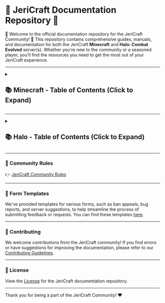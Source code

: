 # 📝 JeriCraft Documentation Repository 📝

🌟 Welcome to the official documentation repository for the JeriCraft Community! 🌟 This repository contains comprehensive guides, manuals, and documentation for both the JeriCraft **Minecraft** and **Halo: Combat Evolved** server(s). Whether you're new to the community or a seasoned player, you’ll find the resources you need to get the most out of your JeriCraft experience.

---

<details>
  <summary><h2>📚 Minecraft - Table of Contents (Click to Expand)</h2></summary>

1. **[About The Server](MINECRAFT/about-the-server/About.md)**
2. **[Getting Started](MINECRAFT/guides/GettingStarted.md)**
3. **[Ranks and Commands](MINECRAFT/commands)**
   - **[Player Commands](MINECRAFT/commands/PLAYER-COMMANDS.md)**
   - **[Staff Commands](MINECRAFT/commands/STAFF-COMMANDS.md)**
   - **[Perk Commands](MINECRAFT/commands/PERK-COMMANDS.md)**
4. **[Server Features](MINECRAFT/features)**
   - **[Main Features](MINECRAFT/features/Main.md)**
   - **[Additional Features](MINECRAFT/features/AdditionalFeatures.md)**
5. **[Guides](MINECRAFT/guides)**
   - **[AuctionHouse](MINECRAFT/guides/AuctionHouse.md)**
   - **[ChestShop](MINECRAFT/guides/ChestShop.md)**
   - **[Economy](MINECRAFT/guides/Economy.md)**
   - **[Jobs](MINECRAFT/guides/Jobs.md)**
   - **[LevelledMobs](MINECRAFT/guides/LevelledMobs.md)**
   - **[mcMMO](MINECRAFT/guides/mcMMO.md)**
   - **[RealisticSeasons](MINECRAFT/guides/RealisticSeasons.md)**
   - **[Regions](MINECRAFT/guides/Regions.md)**
   - **[Slimefun](MINECRAFT/guides/Slimefun.md)**
6. **[Perks / Webstore](MINECRAFT/webstore)**
7. **Forms and Applications**
   - **[Ban Appeal](https://github.com/Chalwk77/JeriCraftDocs/issues/new?assignees=Chalwk77&labels=Ban+Appeal&projects=&template=ban-appeal.yaml&title=Ban+Appeal+for%3A+%3Cname%3E)**
   - **[Bug Report](https://github.com/Chalwk77/JeriCraftDocs/issues/new?assignees=Chalwk77&labels=Bug%2CNeeds+Triage&projects=&template=bug-report.yaml&title=%5BBUG%5D+%3Ctitle%3E)**
   - **[Builder Application](https://github.com/Chalwk77/JeriCraftDocs/issues/new?assignees=Chalwk77&labels=Builder+Application&projects=&template=builder-application.yaml&title=Builder+Application+for%3A+%3Cname%3E)**
   - **[Submit a Complaint](https://github.com/Chalwk77/JeriCraftDocs/issues/new?assignees=Chalwk77&labels=Complaint&projects=&template=complaints.yaml&title=%5BCOMPLAINT%5D+%3Ctitle%3E)**
   - **[Report a Player](https://github.com/Chalwk77/JeriCraftDocs/issues/new?assignees=Chalwk77&labels=Report&projects=&template=player-report.yaml&title=%5BREPORT%5D+%3Coffender%3E)**
   - **[Server Suggestions](https://github.com/Chalwk77/JeriCraftDocs/issues/new?assignees=Chalwk77&labels=Suggestion&projects=&template=server-suggestions.yaml&title=SUGGESTION%3A+%3Ctitle%3E)**
   - **[Staff Application](https://github.com/Chalwk77/JeriCraftDocs/issues/new?assignees=Chalwk77&labels=staff-application%2Cpending%2Cawaiting-review%2Cawaiting-interview&projects=&template=staff-application.yaml&title=Staff+Application+-+%5BYour+Name%5D)**
8. **[Contributing](CONTRIBUTING.md)**
9. **[License](LICENCE.md)**

</details>

---

<details>
  <summary><h2>📚 Halo - Table of Contents (Click to Expand)</h2></summary>

1. **[JeriCraft Halo Servers Overview](HALO/ABOUT.md)**
2. **[Server List](HALO/servers/)**
   - **[Divide & Conquer](HALO/servers/Divide%20and%20Conquer.md)**
   - **[Gun Game](HALO/servers/Gun%20Game.md)**
   - **[Hunter Prey](HALO/servers/Hunter%20Prey.md)**
   - **[Kill Confirmed](HALO/servers/Kill%20Confirmed.md)**
   - **[Market](HALO/servers/Market.md)**
   - **[Melee Brawl](HALO/servers/Melee%20Brawl.md)**
   - **[One In The Chamber](HALO/servers/One%20In%20The%20Chamber.md)**
   - **[Rooster CTF](HALO/servers/Rooster%20CTF.md)**
   - **[Sabotage](HALO/servers/Sabotage.md)**
   - **[Snipers Dream Team Mod](HALO/servers/Snipers%20Dream%20Team%20Mod.md)**
   - **[Tag](HALO/servers/Tag.md)**
   - **[Team Defender](HALO/servers/Team%20Defender.md)**
   - **[Zombies](HALO/servers/Zombies.md)**

</details>

---

### 📜 Community Rules
👉 [JeriCraft Community Rules](policies/Community-Rules.md)

---

### 📝 Form Templates
We've provided templates for various forms, such as ban appeals, bug reports, and server suggestions, to help streamline the process of submitting feedback or requests. You can find these templates [here](https://github.com/Chalwk77/JeriCraftDocs/issues/new/choose).

---

### 🤝 Contributing
We welcome contributions from the JeriCraft community! If you find errors or have suggestions for improving the documentation, please refer to our [Contributing Guidelines](CONTRIBUTING.md).

---

### 📄 License
View the [License](LICENCE.md) for the JeriCraft documentation repository.

---

Thank you for being a part of the JeriCraft Community! ❤️